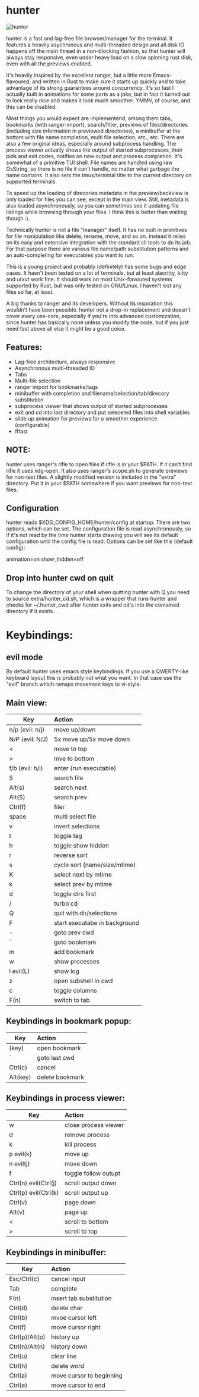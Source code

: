 hunter
======

![hunter](https://raw.githubusercontent.com/rabite0/hunter/master/docs/hunter.png)

hunter is a fast and lag-free file browser/manager for the terminal. It features a heavily asychronous and multi-threaded design and all disk IO happens off the main thread in a non-blocking fashion, so that hunter will always stay responsive, even under heavy load on a slow spinning rust disk, even with all the previews enabled.

It's heavily inspired by the excellent ranger, but a little more Emacs-flavoured, and written in Rust to make sure it starts up quickly and to take advantage of its strong guarantees around concurrency. It's so fast I actually built in animations for some parts as a joke, but in fact it turned out to look really nice and makes it look much smoother. YMMV, of course, and this can be disabled.

Most things you would expect are implementend, among them tabs, bookmarks (with ranger-import), search/filter, previews of files/directories (including size information in previewed directories), a minibuffer at the bottom with file name completion, multi file selection, etc., etc. There are also a few original ideas, especially around subprocess handling. The process viewer actually shows the output of started subprocesses, their pids and exit codes, notifies on new output and process completion. It's somewhat of a primitive TUI shell. File names are handled using raw OsString, so there is no file it can't handle, no matter what garbage the name contains. It also sets the tmux/terminal title to the current directory on supported terminals.

To speed up the loading of direcories metadata in the preview/backview is only loaded for files you can see, except in the main view. Still, metadata is also loaded asynchronously, so you can sometimes see it updating file listings while browsing through your files. I think this is better than waiting though :).

Technically hunter is not a file "manager" itself. It has no built in primitives for file manipulation like delete, rename, move, and so on. Instead it relies on its easy and extensive integration with the standard cli tools to do its job. For that purpose there are various file name/path substitution patterns and an auto-completing for executables you want to run.

This is a young project and probably (definitely) has some bugs and edge cases. It hasn't been tested on a lot of terminals, but at least alacritty, kitty and urxvt work fine. It should work on most Unix-flavoured systems supported by Rust, but was only tested on GNU/Linux. I haven't lost any files so far, at least.

A big thanks to ranger and its developers. Without its inspiration this wouldn't have been possible. hunter not a drop-in replacement and doesn't cover every use-care, especially if you're into advanced customization, since hunter has basically none unless you modify the code, but if you just need fast above all else it might be a good coice.

## Features:
* Lag-free architecture, always responsive
* Asynchronous multi-threaded IO
* Tabs
* Multi-file selection
* ranger import for bookmarks/tags
* minibuffer with completion and filename/selection/tab/direcory substitution
* subprocess viewer that shows output of started subprocesses
* exit and cd into last directory and put seleceted files into shell variables
* slide up animation for previews for a smoother experience (configurable)
* fffast

## NOTE:
hunter uses ranger's rifle to open files if rifle is in your $PATH. If it can't find rifle it uses xdg-open. It also uses ranger's scope.sh to generate previews for non-text files. A slightly modified version is included in the "extra" directory. Put it in your $PATH somewhere if you want previews for non-text files.


## Configuration
hunter reads $XDG_CONFIG_HOME/hunter/config at startup. There are two options, which can be set. The configuration file is read asynchronously, so if it's not read by the time hunter starts drawing you will see its default configuration until the config file is read. Options can be set like this (default config):

animation=on
show_hidden=off

## Drop into hunter cwd on quit
To change the directory of your shell when quitting hunter with Q you need to source extra/hunter_cd.sh, which is a wrapper that runs hunter and checks for ~/.hunter_cwd after hunter exits and cd's into the contained directory if it exists.


Keybindings:
============

## evil mode
By default hunter uses emacs style keybindings. If you use a QWERTY-like keyboard layout this is probably not what you want. In that case use the "evil" branch which remaps movement keys to vi-style.

## Main view:

| Key                 | Action                           |
| ------------------- |:---------------------------------|
|n/p (evil: n/j)      |move up/down                      |
|N/P (evil: N/J)      |5x move up/5x move down           |
|<                    |move to top                       |
|>                    |mve to bottom                     |
|f/b (evil: h/l)      |enter (run executable)            |
|S                    |search file                       |
|Alt(s)               |search next                       |
|Alt(S)               |search prev                       |
|Ctrl(f)              |filer                             |
|space                |multi select file                 |
|v                    |invert selections                 |
|t                    |toggle tag                        |
|h                    |toggle show hidden                |
|r                    |reverse sort                      |
|s                    |cycle sort (name/size/mtime)      |
|K                    |select next by mtime              |
|k                    |select prev by mtime              |
|d                    |toggle dirs first                 |
|/                    |turbo cd                          |
|Q                    |quit with dir/selections          |
|F                    |start executabe in background     |
|-                    |goto prev cwd                     |
|`                    |goto bookmark                     |
|m                    |add bookmark                      |
|w                    |show processes                    |
|l evil(L)            |show log                          |
|z                    |open subshell in cwd              |
|c                    |toggle columns                    |
|F(n)                 |switch to tab                     |



## Keybindings in bookmark popup:

| Key                 | Action                           |
| ------------------- |:---------------------------------|
|(key)                |open bookmark                     |
|`                    |goto last cwd                     |
|Ctrl(c)              |cancel                            |
|Alt(key)           |delete bookmark                   |

## Keybindings in process viewer:

| Key                 | Action                           |
| ------------------- |:---------------------------------|
|w                    |close process viewer              |
|d                    |remove process                    |
|k                    |kill process                      |
|p evil(k)            |move up                           |
|n evil(j)            |move down                         |
|f                    |toggle follow outupt              |
|Ctrl(n) evil(Ctrl(j) |scroll output down                |
|Ctrl(p) evil(Ctrl(k) |scroll output up                  |
|Ctrl(v)              |page down                         |
|Alt(v)               |page up                           |
|<                    |scroll to bottom                  |
|>                    |scroll to top                     |


## Keybindings in minibuffer:

| Key                 | Action                           |
| ------------------- |:---------------------------------|
|Esc/Ctrl(c)          |cancel input                      |
|Tab                  |complete                          |
|F(n)                 |insert tab substitution           |
|Ctrl(d)              |delete char                       |
|Ctrl(b)              |mvoe cursor left                  |
|Ctrl(f)              |move cursor right                 |
|Ctrl(p)/Alt(p)       |history up                        |
|Ctrl(n)/Alt(n)       |history down                      |
|Ctrl(u)              |clear line                        |
|Ctrl(h)              |delete word                       |
|Ctrl(a)              |move cursor to beginning          |
|Ctrl(e)              |move cursor to end                |

